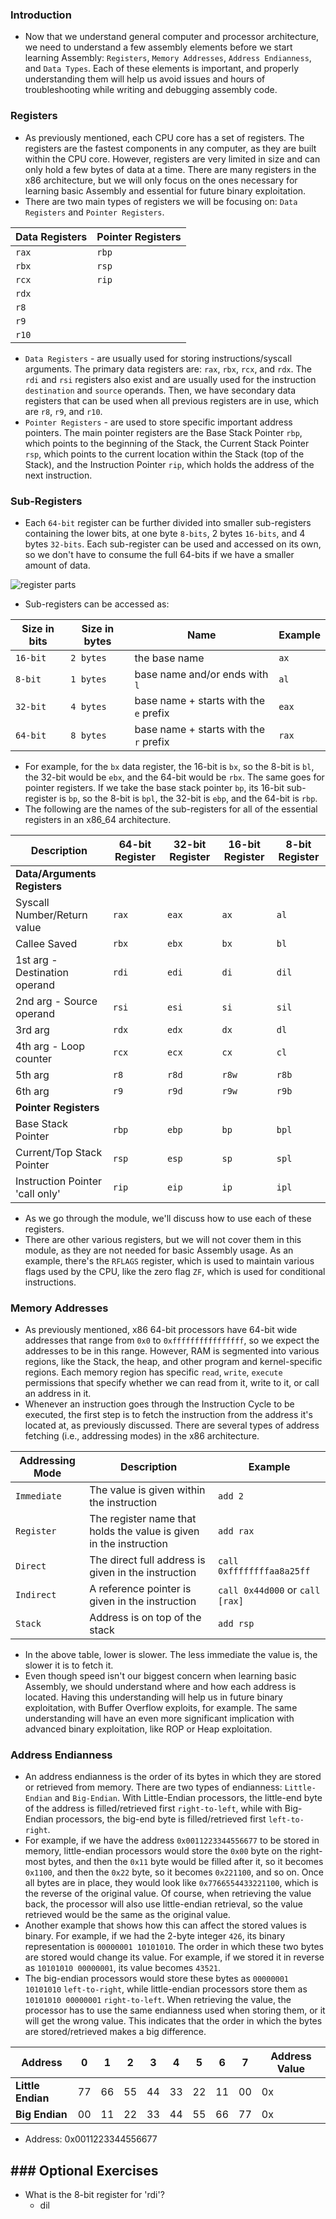 ### Introduction
- Now that we understand general computer and processor architecture, we need to understand a few assembly elements before we start learning Assembly: `Registers`, `Memory Addresses`, `Address Endianness`, and `Data Types`. Each of these elements is important, and properly understanding them will help us avoid issues and hours of troubleshooting while writing and debugging assembly code.


### Registers
- As previously mentioned, each CPU core has a set of registers. The registers are the fastest components in any computer, as they are built within the CPU core. However, registers are very limited in size and can only hold a few bytes of data at a time. There are many registers in the x86 architecture, but we will only focus on the ones necessary for learning basic Assembly and essential for future binary exploitation.
- There are two main types of registers we will be focusing on: `Data Registers` and `Pointer Registers`.

| **Data Registers** | **Pointer Registers** |
| --- | --- |
| `rax` | `rbp` |
| `rbx` | `rsp` |
| `rcx` | `rip` |
| `rdx` |  |
| `r8` |  |
| `r9` |  |
| `r10` |  |

- `Data Registers` - are usually used for storing instructions/syscall arguments. The primary data registers are: `rax`, `rbx`, `rcx`, and `rdx`. The `rdi` and `rsi` registers also exist and are usually used for the instruction `destination` and `source` operands. Then, we have secondary data registers that can be used when all previous registers are in use, which are `r8`, `r9`, and `r10`.
- `Pointer Registers` - are used to store specific important address pointers. The main pointer registers are the Base Stack Pointer `rbp`, which points to the beginning of the Stack, the Current Stack Pointer `rsp`, which points to the current location within the Stack (top of the Stack), and the Instruction Pointer `rip`, which holds the address of the next instruction.
    


### Sub-Registers
- Each `64-bit` register can be further divided into smaller sub-registers containing the lower bits, at one byte `8-bits`, 2 bytes `16-bits`, and 4 bytes `32-bits`. Each sub-register can be used and accessed on its own, so we don't have to consume the full 64-bits if we have a smaller amount of data.

![register parts](https://academy.hackthebox.com/storage/modules/85/assembly_register_parts.jpg)

- Sub-registers can be accessed as:

| Size in bits | Size in bytes | Name | Example |
| --- | --- | --- | --- |
| `16-bit` | `2 bytes` | the base name | `ax` |
| `8-bit` | `1 bytes` | base name and/or ends with `l` | `al` |
| `32-bit` | `4 bytes` | base name + starts with the `e` prefix | `eax` |
| `64-bit` | `8 bytes` | base name + starts with the `r` prefix | `rax` |

- For example, for the `bx` data register, the 16-bit is `bx`, so the 8-bit is `bl`, the 32-bit would be `ebx`, and the 64-bit would be `rbx`. The same goes for pointer registers. If we take the base stack pointer `bp`, its 16-bit sub-register is `bp`, so the 8-bit is `bpl`, the 32-bit is `ebp`, and the 64-bit is `rbp`.
- The following are the names of the sub-registers for all of the essential registers in an x86\_64 architecture.

| Description | 64-bit Register | 32-bit Register | 16-bit Register | 8-bit Register |
| --- | --- | --- | --- | --- |
| **Data/Arguments Registers** |  |  |  |  |
| Syscall Number/Return value | `rax` | `eax` | `ax` | `al` |
| Callee Saved | `rbx` | `ebx` | `bx` | `bl` |
| 1st arg - Destination operand | `rdi` | `edi` | `di` | `dil` |
| 2nd arg - Source operand | `rsi` | `esi` | `si` | `sil` |
| 3rd arg | `rdx` | `edx` | `dx` | `dl` |
| 4th arg - Loop counter | `rcx` | `ecx` | `cx` | `cl` |
| 5th arg | `r8` | `r8d` | `r8w` | `r8b` |
| 6th arg | `r9` | `r9d` | `r9w` | `r9b` |
| **Pointer Registers** |  |  |  |  |
| Base Stack Pointer | `rbp` | `ebp` | `bp` | `bpl` |
| Current/Top Stack Pointer | `rsp` | `esp` | `sp` | `spl` |
| Instruction Pointer 'call only' | `rip` | `eip` | `ip` | `ipl` |

- As we go through the module, we'll discuss how to use each of these registers.
- There are other various registers, but we will not cover them in this module, as they are not needed for basic Assembly usage. As an example, there's the `RFLAGS` register, which is used to maintain various flags used by the CPU, like the zero flag `ZF`, which is used for conditional instructions.



### Memory Addresses
- As previously mentioned, x86 64-bit processors have 64-bit wide addresses that range from `0x0` to `0xffffffffffffffff`, so we expect the addresses to be in this range. However, RAM is segmented into various regions, like the Stack, the heap, and other program and kernel-specific regions. Each memory region has specific `read`, `write`, `execute` permissions that specify whether we can read from it, write to it, or call an address in it.
- Whenever an instruction goes through the Instruction Cycle to be executed, the first step is to fetch the instruction from the address it's located at, as previously discussed. There are several types of address fetching (i.e., addressing modes) in the x86 architecture.

| Addressing Mode | Description | Example |
| --- | --- | --- |
| `Immediate` | The value is given within the instruction | `add 2` |
| `Register` | The register name that holds the value is given in the instruction | `add rax` |
| `Direct` | The direct full address is given in the instruction | `call 0xffffffffaa8a25ff` |
| `Indirect` | A reference pointer is given in the instruction | `call 0x44d000` or `call [rax]` |
| `Stack` | Address is on top of the stack | `add rsp` |

- In the above table, lower is slower. The less immediate the value is, the slower it is to fetch it.
- Even though speed isn't our biggest concern when learning basic Assembly, we should understand where and how each address is located. Having this understanding will help us in future binary exploitation, with Buffer Overflow exploits, for example. The same understanding will have an even more significant implication with advanced binary exploitation, like ROP or Heap exploitation.



### Address Endianness
- An address endianness is the order of its bytes in which they are stored or retrieved from memory. There are two types of endianness: `Little-Endian` and `Big-Endian`. With Little-Endian processors, the little-end byte of the address is filled/retrieved first `right-to-left`, while with Big-Endian processors, the big-end byte is filled/retrieved first `left-to-right`.
- For example, if we have the address `0x0011223344556677` to be stored in memory, little-endian processors would store the `0x00` byte on the right-most bytes, and then the `0x11` byte would be filled after it, so it becomes `0x1100`, and then the `0x22` byte, so it becomes `0x221100`, and so on. Once all bytes are in place, they would look like `0x7766554433221100`, which is the reverse of the original value. Of course, when retrieving the value back, the processor will also use little-endian retrieval, so the value retrieved would be the same as the original value.
- Another example that shows how this can affect the stored values is binary. For example, if we had the 2-byte integer `426`, its binary representation is `00000001 10101010`. The order in which these two bytes are stored would change its value. For example, if we stored it in reverse as `10101010 00000001`, its value becomes `43521`.
- The big-endian processors would store these bytes as `00000001 10101010` `left-to-right`, while little-endian processors store them as `10101010 00000001` `right-to-left`. When retrieving the value, the processor has to use the same endianness used when storing them, or it will get the wrong value. This indicates that the order in which the bytes are stored/retrieved makes a big difference.

| **Address** | **0** | **1** | **2** | **3** | **4** | **5** | **6** | **7** | **Address Value** |
| --- | --- | --- | --- | --- | --- | --- | --- | --- | --- |
| **Little Endian** | 77 | 66 | 55 | 44 | 33 | 22 | 11 | 00 | 0x |
| **Big Endian** | 00 | 11 | 22 | 33 | 44 | 55 | 66 | 77 | 0x |

- Address: 0x0011223344556677

## ### Optional Exercises
- What is the 8-bit register for 'rdi'?
	- dil